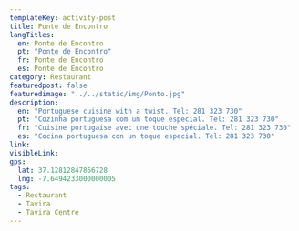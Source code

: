 ```yaml
---
templateKey: activity-post
title: Ponte de Encontro
langTitles:
  en: Ponte de Encontro
  pt: "Ponte de Encontro"
  fr: Ponte de Encontro
  es: Ponte de Encontro
category: Restaurant 
featuredpost: false
featuredimage: "../../static/img/Ponto.jpg"
description: 
  en: "Portuguese cuisine with a twist. Tel: 281 323 730"
  pt: "Cozinha portuguesa com um toque especial. Tel: 281 323 730"
  fr: "Cuisine portugaise avec une touche spéciale. Tel: 281 323 730"
  es: "Cocina portuguesa con un toque especial. Tel: 281 323 730"
link:
visibleLink:
gps:
  lat: 37.12812847866728
  lng: -7.6494233000000005
tags:
  - Restaurant
  - Tavira
  - Tavira Centre
---
```


